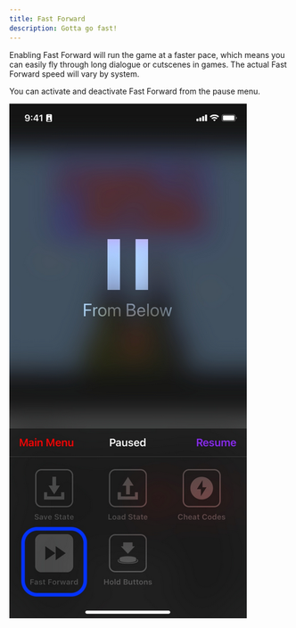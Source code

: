 ```yaml
---
title: Fast Forward
description: Gotta go fast!
---
```


Enabling Fast Forward will run the game at a faster pace, which means you can easily fly through long dialogue or cutscenes in games. The actual Fast Forward speed will vary by system.

You can activate and deactivate Fast Forward from the pause menu.

![Fastforward](../../../assets/fastforward.png)
